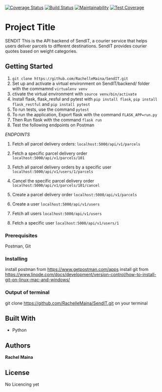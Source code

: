 [![Coverage Status](https://coveralls.io/repos/github/RachelleMaina/SendIT/badge.svg?branch=ch-update-endpoints-161859459)](https://coveralls.io/github/RachelleMaina/SendIT?branch=ch-update-endpoints-161859459)  [![Build Status](https://travis-ci.org/RachelleMaina/SendIT.svg?branch=ch-update-endpoints-161859459)](https://travis-ci.org/RachelleMaina/SendIT)  [![Maintainability](https://api.codeclimate.com/v1/badges/a99a88d28ad37a79dbf6/maintainability)](https://codeclimate.com/github/codeclimate/codeclimate/maintainability)  [![Test Coverage](https://api.codeclimate.com/v1/badges/a99a88d28ad37a79dbf6/test_coverage)](https://codeclimate.com/github/codeclimate/codeclimate/test_coverage)

# Project Title
SENDIT
This is the API backend of SendIT, a courier service that helps users deliver parcels to different destinations. SendIT
provides courier quotes based on weight categories.

## Getting Started

1. `git clone https://github.com/RachelleMaina/SendIT.git`
2. Set up and activate a virtual environment on SendIT/backend/ folder with the commamnd `virtualenv venv`
3. ctivate the virtual environment with `source venv/bin/activate`
4. Install flask, flask_resful and pytest with `pip install flask`, `pip install flask_restful` and `pip install pytest`
3. To run tests, use the command `pytest`
4. To run the application, Export flask with the command `FLASK_APP=run.py`
5. Then Run flask with the command `flask run`
6. Test the following endpoints on Postman

*ENDPOINTS*
1. Fetch all parcel delivery orders:
`localhost:5000/api/v1/parcels`

2. Fetch a specific parcel delivery order
`localhost:5000/api/v1/parcels/101`

3. Fetch all parcel delivery orders by a specific user
`localhost:5000/api/v1/users/1/parcels`

4. Cancel the specific parcel delivery order
`localhost:5000/api/v1/parcels/101/cancel`

5. Create a parcel delivery order
`localhost:5000/api/v1/parcels`

6. Create a user
`localhost:5000/api/v1/users`

7. Fetch all users
`localhost:5000/api/v1/users`

8. Fetch a specific user
`localhost:5000/api/v1/users/1`

### Prerequisites

Postman, Git


### Installing
install postman from https://www.getpostman.com/apps
install git from https://www.linode.com/docs/development/version-control/how-to-install-git-on-linux-mac-and-windows/



### Output of terminal
git clone https://github.com/RachelleMaina/SendIT.git  on your terminal

## Built With

* Python

## Authors

**Rachel Maina** 


## License

No Licencing yet




